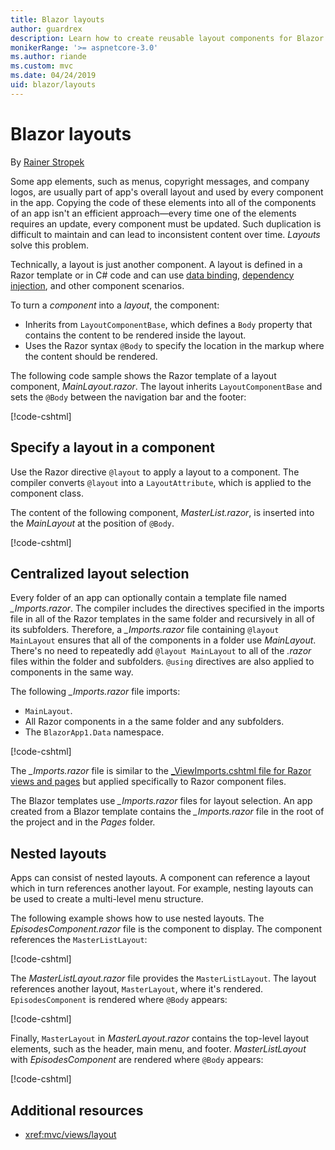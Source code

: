```yaml
---
title: Blazor layouts
author: guardrex
description: Learn how to create reusable layout components for Blazor apps.
monikerRange: '>= aspnetcore-3.0'
ms.author: riande
ms.custom: mvc
ms.date: 04/24/2019
uid: blazor/layouts
---
```

# Blazor layouts

By [Rainer Stropek](https://www.timecockpit.com)

Some app elements, such as menus, copyright messages, and company logos, are usually part of app's overall layout and used by every component in the app. Copying the code of these elements into all of the components of an app isn't an efficient approach&mdash;every time one of the elements requires an update, every component must be updated. Such duplication is difficult to maintain and can lead to inconsistent content over time. *Layouts* solve this problem.

Technically, a layout is just another component. A layout is defined in a Razor template or in C# code and can use [data binding](xref:blazor/components#data-binding), [dependency injection](xref:blazor/dependency-injection), and other component scenarios.

To turn a *component* into a *layout*, the component:

* Inherits from `LayoutComponentBase`, which defines a `Body` property that contains the content to be rendered inside the layout.
* Uses the Razor syntax `@Body` to specify the location in the markup where the content should be rendered.

The following code sample shows the Razor template of a layout component, *MainLayout.razor*. The layout inherits `LayoutComponentBase` and sets the `@Body` between the navigation bar and the footer:

[!code-cshtml[](layouts/sample_snapshot/3.x/MainLayout.razor?highlight=1,13)]

## Specify a layout in a component

Use the Razor directive `@layout` to apply a layout to a component. The compiler converts `@layout` into a `LayoutAttribute`, which is applied to the component class.

The content of the following component, *MasterList.razor*, is inserted into the *MainLayout* at the position of `@Body`.

[!code-cshtml[](layouts/sample_snapshot/3.x/MasterList.razor?highlight=1)]

## Centralized layout selection

Every folder of an app can optionally contain a template file named *_Imports.razor*. The compiler includes the directives specified in the imports file in all of the Razor templates in the same folder and recursively in all of its subfolders. Therefore, a *_Imports.razor* file containing `@layout MainLayout` ensures that all of the components in a folder use *MainLayout*. There's no need to repeatedly add `@layout MainLayout` to all of the *.razor* files within the folder and subfolders. `@using` directives are also applied to components in the same way.

The following *_Imports.razor* file imports:

* `MainLayout`.
* All Razor components in a the same folder and any subfolders.
* The `BlazorApp1.Data` namespace.
 
[!code-cshtml[](layouts/sample_snapshot/3.x/_Imports.razor)]

The *_Imports.razor* file is similar to the [_ViewImports.cshtml file for Razor views and pages](xref:mvc/views/layout#importing-shared-directives) but applied specifically to Razor component files.

The Blazor templates use *_Imports.razor* files for layout selection. An app created from a Blazor template contains the *_Imports.razor* file in the root of the project and in the *Pages* folder.

## Nested layouts

Apps can consist of nested layouts. A component can reference a layout which in turn references another layout. For example, nesting layouts can be used to create a multi-level menu structure.

The following example shows how to use nested layouts. The *EpisodesComponent.razor* file is the component to display. The component references the `MasterListLayout`:

[!code-cshtml[](layouts/sample_snapshot/3.x/EpisodesComponent.razor?highlight=1)]

The *MasterListLayout.razor* file provides the `MasterListLayout`. The layout references another layout, `MasterLayout`, where it's rendered. `EpisodesComponent` is rendered where `@Body` appears:

[!code-cshtml[](layouts/sample_snapshot/3.x/MasterListLayout.razor?highlight=1,9)]

Finally, `MasterLayout` in *MasterLayout.razor* contains the top-level layout elements, such as the header, main menu, and footer. *MasterListLayout* with *EpisodesComponent* are rendered where `@Body` appears:

[!code-cshtml[](layouts/sample_snapshot/3.x/MasterLayout.razor?highlight=6)]

## Additional resources

* <xref:mvc/views/layout>
